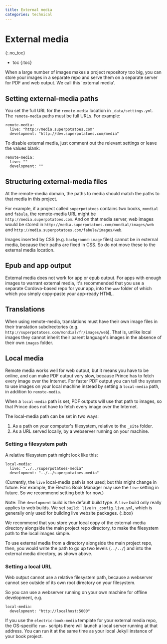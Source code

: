 ```yaml
---
title: External media
categories: technical
---
```


# External media
{:.no_toc}

* toc
{:toc}

When a large number of images makes a project repository too big, you can store your images in a separate repo and serve them on a separate server for PDF and web output. We call this 'external media'.

## Setting external-media paths

You set the full URL for the `remote-media` location in `_data/settings.yml`. The `remote-media` paths must be full URLs. For example:

```
remote-media:
  live: "http://media.superpotatoes.com"
  development: "http://dev.superpotatoes.com/media"
```

To disable external media, just comment out the relevant settings or leave the values blank:

```
remote-media:
  live: ""
  development: ""
```

## Structuring external-media files

At the remote-media domain, the paths to media should match the paths to that media in this project.

For example, if a project called `superpotatoes` contains two books, `mondial` and `fabula`, the remote-media URL might be `http://media.superpotatoes.com`. And on that media server, web images would be stored in `http://media.superpotatoes.com/mondial/images/web` and `http://media.superpotatoes.com/fabula/images/web`.

Images inserted by CSS (e.g. `background-image` files) cannot be in external media, because their paths are fixed in CSS. So do not move these to the external media location.

## Epub and app output

External media does not work for app or epub output. For apps with enough images to warrant external media, it's recommended that you use a separate Cordova-based repo for your app, into the `www` folder of which which you simply copy-paste your app-ready HTML.

## Translations

When using remote-media, translations must have their own image files in their translation subdirectories (e.g. `http://superpotatoes.com/mondial/fr/images/web`). That is, unlike local images they cannot inherit their parent language's images in the absence of their own `images` folder.

## Local media

Remote media works well for web output, but it means you have to be online, and can make PDF output very slow, because Prince has to fetch every image over the Internet. For faster PDF output you can tell the system to use images on your local machine instead by setting a `local-media` path, in addition to `remote-media`.

When a `local-media` path is set, PDF outputs will use that path to images, so that Prince does not have to fetch every image over the Internet.

The local-media path can be set in two ways:

1. As a path on your computer's filesystem, relative to the `_site` folder.
2. As a URL served locally, by a webserver running on your machine.

### Setting a filesystem path

A relative filesystem path might look like this:

```
local-media:
  live: "../../superpotatoes-media"
  development: "../../superpotatoes-media"
```

(Currently, the `live` local-media path is not used; but this might change in future. For example, the Electric Book Manager may use the `live` setting in future. So we recommend setting both for now.)

Note: The `development` build is the default build type. A `live` build only really applies to web builds. We set `build: live` in `_config.live.yml`, which is generally only used for building live website packages.
{:.box}

We recommend that you store your local copy of the external-media directory alongside the main project repo directory, to make the filesystem path to the local images simple.

To use external media from a directory alongside the main project repo, then, you would write the path to go up two levels (`../../`) and into the external media directory, as shown above.

### Setting a local URL

Web output cannot use a relative filesystem path, because a webserver cannot see outside of its own root directory on your filesystem.

So you can use a webserver running on your own machine for offline development, e.g.

```
local-media:
  development: "http://localhost:5000"
```

If you use the `electric-book-media` template for your external media repo, the OS-specific `run-` scripts there will launch a local server running at that address. You can run it at the same time as your local Jekyll instance of your book project.
